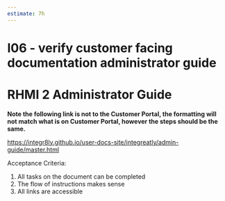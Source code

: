 ```yaml
---
estimate: 7h
---
```


# I06 - verify customer facing documentation administrator guide

# RHMI 2 Administrator Guide

**Note the following link is not to the Customer Portal, the formatting will not match what is on Customer Portal, however the steps should be the same.**

https://integr8ly.github.io/user-docs-site/integreatly/admin-guide/master.html

Acceptance Criteria:

1. All tasks on the document can be completed
2. The flow of instructions makes sense
3. All links are accessible
